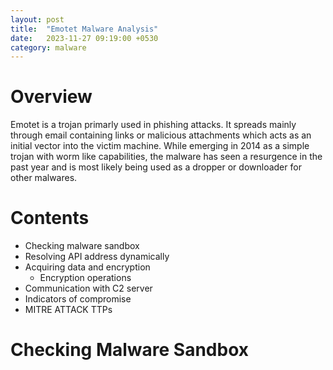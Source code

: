 ```yaml
---
layout: post
title:  "Emotet Malware Analysis"
date:   2023-11-27 09:19:00 +0530
category: malware
---
```


# **Overview**

Emotet is a trojan primarly used in phishing attacks. It spreads mainly through email containing links or malicious attachments which acts as an initial vector into the victim machine. While emerging in 2014 as a simple trojan with worm like capabilities, the malware has seen a resurgence in the past year and is most likely being used as a dropper or downloader for other malwares. 

# **Contents**

- Checking malware sandbox
- Resolving API address dynamically
- Acquiring data and encryption
    - Encryption operations
- Communication with C2 server
- Indicators of compromise
- MITRE ATTACK TTPs

# **Checking Malware Sandbox**